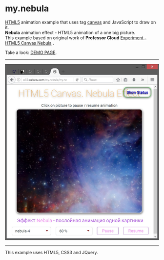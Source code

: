 # my.nebula
<a href="http://htmlbook.ru/html5">HTML5</a> animation example that uses tag <a href="http://htmlbook.ru/html/canvas">canvas</a> and JavaScript to draw on it.
<br>
<b>Nebula</b> animation effect - HTML5 animation of a one big picture.
<br>
This example based on original work of <b>Professor Cloud</b> <a href="http://www.professorcloud.com/mainsite/canvas-nebula.htm">Experiment - HTML5 Canvas Nebula</a> .

Take a look: <a href="http://w55.webutu.com/my.nebula/my.nebula.html">DEMO PAGE</a>.

<hr>
<img width="600" src="Screenshots/screenshot-1.jpg" alt="screenshot-1" />
<hr>
This example uses HTML5, CSS3 and JQuery.
